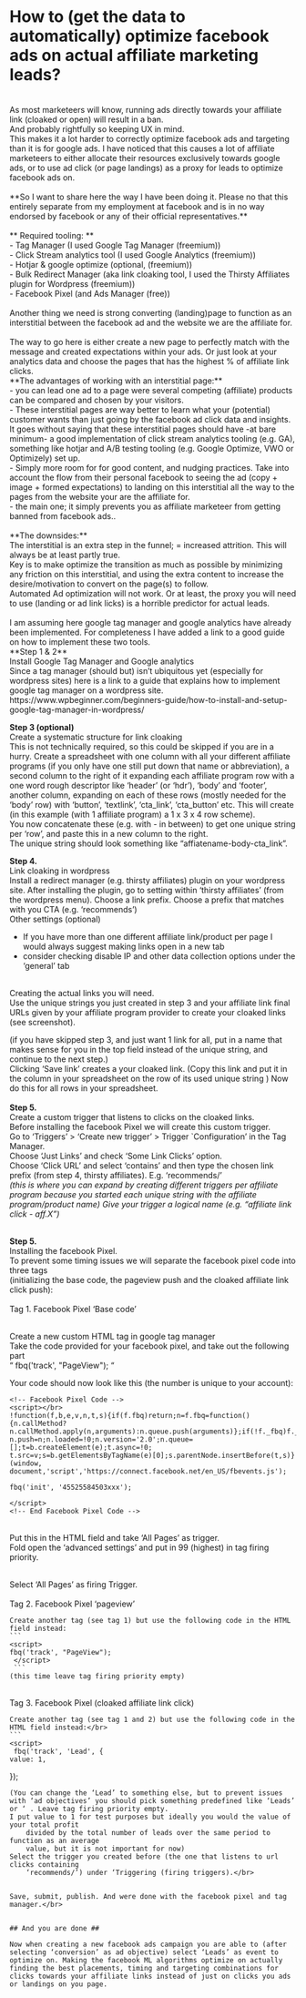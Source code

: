 # How to (get the data to automatically) optimize facebook ads on actual affiliate marketing leads? #
</br>
As most marketeers will know, running ads directly towards your affiliate link (cloaked or open) will result in a ban.</br> And probably rightfully so keeping UX in mind.</br> 
This makes it a lot harder to correctly optimize facebook ads and targeting than it is for google ads. I have noticed that this causes a lot of affiliate marketeers to either allocate their resources exclusively towards google ads, or to use ad click (or page landings) as a proxy for leads to optimize facebook ads on.</br>
</br>
**So I want to share here the way I have been doing it. Please no that this entirely separate from my employment at facebook and is in no way endorsed by facebook or any of their official representatives.** </br>
</br>
** Required tooling: **</br>
- Tag Manager (I used Google Tag Manager (freemium))</br>
- Click Stream analytics tool (I used Google Analytics (freemium))</br>
- Hotjar & google optimize  (optional, (freemium))</br>
- Bulk Redirect Manager (aka link cloaking tool, I used the Thirsty Affiliates plugin for Wordpress (freemium))</br>
- Facebook Pixel (and Ads Manager (free))</br>
</br>
Another thing we need is strong converting (landing)page to function as an interstitial between the facebook ad and the website we are the affiliate for.</br>
</br>
The way to go here is either create a new page to perfectly match with the message and created expectations within your ads. Or just look at your analytics data and choose the pages that has the highest % of affiliate link clicks.
</br>
**The advantages of working with an interstitial page:**</br>
- you can lead one ad to a page were several competing (affiliate) products can be compared and chosen by your visitors.</br>
- These interstitial pages are way better to learn what your (potential) customer wants than just going by the facebook ad click data and insights. It goes without saying that these interstitial pages should have -at bare minimum- a good implementation of click stream analytics tooling (e.g. GA), something like hotjar and A/B testing tooling (e.g. Google Optimize, VWO or Optimizely) set up.</br>
- Simply more room for for good content, and nudging practices. Take into account the flow from their personal facebook to seeing the ad (copy + image + formed expectations) to landing on this interstitial all the way to the pages from the website your are the affiliate for.</br>
- the main one; it simply prevents you as affiliate marketeer from getting banned from facebook ads..</br>
</br>
**The downsides:**</br>
The interstitial is an extra step in the funnel; = increased attrition. This will always be at least partly true.</br> Key is to make optimize the transition as much as possible by minimizing any friction on this interstitial, and using the extra content to increase the desire/motivation to convert on the page(s) to follow.</br>
Automated Ad optimization will not work. Or at least, the proxy you will need to use (landing or ad link licks) is a horrible predictor for actual leads.
</br>
</br>
I am assuming here google tag manager and google analytics have already been implemented. For completeness I have added a link to a good guide on how to implement these two tools. 
</br>
**Step 1 & 2**</br>
Install Google Tag Manager and Google analytics</br>
Since a tag manager (should but) isn’t ubiquitous yet (especially for wordpress sites) here is a link to a guide that explains how to implement google tag manager on a wordpress site. https://www.wpbeginner.com/beginners-guide/how-to-install-and-setup-google-tag-manager-in-wordpress/
</br>

**Step 3 (optional)**</br>
Create a systematic structure for link cloaking</br>
This is not technically required, so this could be skipped if you are in a hurry.
Create a spreadsheet with one column with all your different affiliate programs (if you only have one still put down that name or abbreviation), a second column to the right of it expanding each affiliate program row with a one word rough descriptor like ‘header’ (or ‘hdr’), ‘body’ and ‘footer’, another column, expanding on each of these rows (mostly needed for the ‘body’ row) with ‘button’, ‘textlink’, ‘cta_link’, ‘cta_button’ etc. 
This will create (in this example (with 1 affiliate program) a 1 x 3 x 4 row scheme).  
You now concatenate these (e.g. with - in between) to get one unique string per ‘row’, and paste this in a new column to the right.  
The unique string should look something like “affiatename-body-cta_link”.
</br>

**Step 4.**</br>
Link cloaking in wordpress</br>
Install a redirect manager (e.g. thirsty affiliates) plugin on your wordpress site. 
After installing the plugin, go to setting within ‘thirsty affiliates’ (from the wordpress menu). Choose a link prefix. Choose a prefix that matches with you CTA (e.g. ‘recommends’)
</br>
Other settings (optional)
- If you have more than one different affiliate link/product per page I would always suggest making links open in a new tab
- consider checking disable IP and other data collection options under the ‘general’ tab
</br>
Creating the actual links you will need.</br>
Use the unique strings you just created in step 3 and your affiliate link final URLs given by your affiliate program provider to create your cloaked links (see screenshot).
</br>

(if you have skipped step 3, and just want 1 link for all, put in a name that makes sense for you in the top field instead of the unique string, and continue to the next step.)
</br>
Clicking ‘Save link’ creates a your cloaked link. (Copy this link and put it in the column in your spreadsheet on the row of its used unique string ) 
Now do this for all rows in your spreadsheet.</br>
</br>
**Step 5.**</br> 
Create a custom trigger that listens to clicks on the cloaked links.</br>
Before installing the facebook Pixel we will create this custom trigger.</br>
Go to ‘Triggers’ > ‘Create new trigger’ > Trigger `Configuration’  in the Tag Manager.</br>
Choose ‘Just Links’  and check ‘Some Link Clicks’ option.</br>
Choose ‘Click URL’ and select ‘contains’ and then type the chosen link prefix (from step 4, thirsty affiliates). E.g. ‘recommends/’ 
</br>
*(this is where you can expand by creating different triggers per affiliate program because you started each unique string with the affiliate program/product name)
Give your trigger a logical name (e.g. “affiliate link click - aff.X”)*
</br>
</br>


**Step 5.**</br>
Installing the facebook Pixel.</br>
To prevent some timing issues we will separate the facebook pixel code into three tags</br>
(initializing the base code, the pageview push and the cloaked affiliate link click push):</br>
</br>
Tag 1. Facebook Pixel ‘Base code’</br>
</br>

Create a new custom HTML tag in google tag manager</br>
Take the code provided for your facebook pixel, and take out the following part</br>
  “ fbq('track', "PageView"); “</br>


Your code should now look like this (the number is unique to your account):</br>
```
<!-- Facebook Pixel Code -->
<script></br>
!function(f,b,e,v,n,t,s){if(f.fbq)return;n=f.fbq=function(){n.callMethod?
n.callMethod.apply(n,arguments):n.queue.push(arguments)};if(!f._fbq)f._fbq=n;
n.push=n;n.loaded=!0;n.version='2.0';n.queue=[];t=b.createElement(e);t.async=!0;
t.src=v;s=b.getElementsByTagName(e)[0];s.parentNode.insertBefore(t,s)}(window,
document,'script','https://connect.facebook.net/en_US/fbevents.js');

fbq('init', '45525584503xxx');

</script>
<!-- End Facebook Pixel Code -->
``` 

</br>
Put this in the HTML field and take ‘All Pages’ as trigger.</br>
Fold open the ‘advanced settings’ and put in 99 (highest) in tag firing priority.</br>
</br>


Select ‘All Pages’ as firing Trigger.</br>
</br>
Tag 2. Facebook Pixel ‘pageview’</br>
	
	Create another tag (see tag 1) but use the following code in the HTML field instead:
	```
	<script>
  	fbq('track', "PageView");
 	 </script>
	 ```
	(this time leave tag firing priority empty)
</br>
Tag 3. Facebook Pixel (cloaked affiliate link click)</br>

	Create another tag (see tag 1 and 2) but use the following code in the HTML field instead:</br>
	```
	<script>
 	 fbq('track', 'Lead', {
    value: 1,
  });
</script>
```
(You can change the ‘Lead’ to something else, but to prevent issues with ‘ad objectives’ you should pick something predefined like ‘Leads’ or ‘ . Leave tag firing priority empty.
I put value to 1 for test purposes but ideally you would the value of your total profit 
	divided by the total number of leads over the same period to function as an average 
	value, but it is not important for now)
Select the trigger you created before (the one that listens to url clicks containing 
	‘recommends/’) under ‘Triggering (firing triggers).</br>


Save, submit, publish. And were done with the facebook pixel and tag manager.</br>


## And you are done ##

Now when creating a new facebook ads campaign you are able to (after selecting ‘conversion’ as ad objective) select ‘Leads’ as event to optimize on. Making the facebook ML algorithms optimize on actually finding the best placements, timing and targeting combinations for clicks towards your affiliate links instead of just on clicks you ads or landings on you page.

